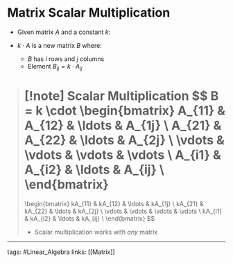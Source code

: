 # Matrix Scalar Multiplication
- Given matrix $A$ and a constant $k$:

- $k \cdot A$ is a new matrix $B$  where:
	- $B$ has $i$ rows and $j$ columns
	- Element $B_{ij} = k \cdot A_{ij}$

> [!note] Scalar Multiplication
> $$
> B = k \cdot
> \begin{bmatrix}
> A_{11} & A_{12} & \ldots & A_{1j} \\
> A_{21} & A_{22} & \ldots & A_{2j} \\
> \vdots & \vdots & \vdots & \vdots \\
> A_{i1} & A_{i2} & \ldots & A_{ij} \\
> \end{bmatrix}
> =
> \begin{bmatrix}
> kA_{11} & kA_{12} & \ldots & kA_{1j} \\
> kA_{21} & kA_{22} & \ldots & kA_{2j} \\
> \vdots & \vdots & \vdots & \vdots \\
> kA_{i1} & kA_{i2} & \ldots & kA_{ij} \\
> \end{bmatrix}
> $$
> 
> - Scalar multiplication works with *any* matrix

---
tags: #Linear_Algebra 
links: [[Matrix]]